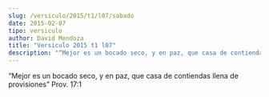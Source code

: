 ```yaml
---
slug: /versiculo/2015/t1/l07/sabado
date: 2015-02-07
tipo: versiculo
author: David Mendoza
title: "Versiculo 2015 t1 l07"
description: "“Mejor es un bocado seco, y en paz, que casa de contiendas llena de provisiones” Prov. 17:1"
---
```


“Mejor es un bocado seco, y en paz, que casa de contiendas llena de provisiones” Prov. 17:1
